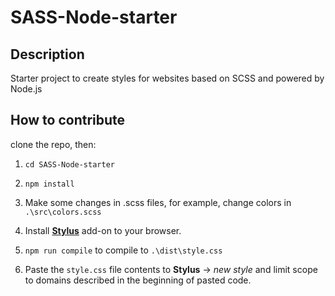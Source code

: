 # SASS-Node-starter

## Description

Starter project to create styles for websites based on SCSS and powered by Node.js

## How to contribute

clone the repo, then:

1. `cd SASS-Node-starter`

2. `npm install`

3. Make some changes in .scss files, for example, change colors in `.\src\colors.scss`

4. Install **[Stylus](https://github.com/openstyles/stylus#releases)** add-on to your browser.

5. `npm run compile` to compile to `.\dist\style.css`

6. Paste the `style.css` file contents to **Stylus** -> *new style* and limit scope to domains described in the beginning of pasted code.